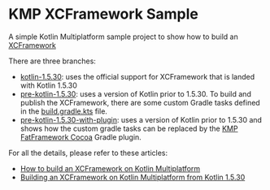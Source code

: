 # KMP XCFramework Sample 

A simple Kotlin Multiplatform sample project to show how to build an [XCFramework](https://help.apple.com/xcode/mac/11.4/#/dev544efab96)

There are three branches:

- [kotlin-1.5.30](https://github.com/prof18/kmp-xcframework-sample/tree/kotlin-1.5.30): uses the official support for XCFramework that is landed with Kotlin 1.5.30
- [pre-kotlin-1.5.30](https://github.com/prof18/kmp-xcframework-sample/tree/pre-kotlin-1.5.30): uses a version of Kotlin prior to 1.5.30. To build and publish the XCFramework, there are some custom Gradle tasks defined in the [build.gradle.kts](https://github.com/prof18/kmp-xcframework-sample/blob/main/build.gradle.kts) file.
- [pre-kotlin-1.5.30-with-plugin](https://github.com/prof18/kmp-xcframework-sample/tree/pre-kotlin-1.5.30-with-plugin): uses a version of Kotlin prior to 1.5.30 and shows how the custom gradle tasks can be replaced by the [KMP FatFramework Cocoa](https://github.com/prof18/kmp-fatframework-cocoa) Gradle plugin. 

For all the details, please refer to these articles: 

- [How to build an XCFramework on Kotlin Multiplatform](https://www.marcogomiero.com/posts/2021/build-xcframework-kmp/)
- [Building an XCFramework on Kotlin Multiplatform from Kotlin 1.5.30](https://www.marcogomiero.com/posts/2021/kmp-xcframework-official-support/)


